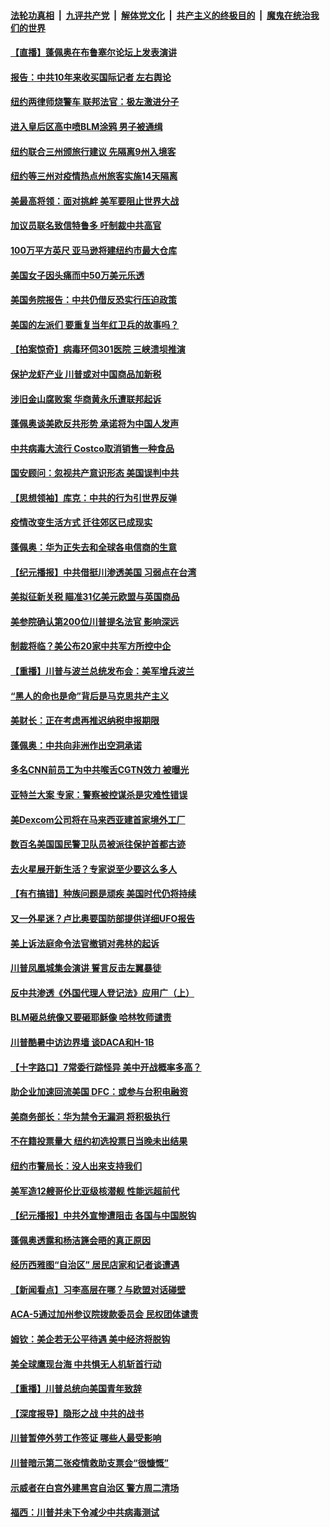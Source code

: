 ####  [法轮功真相](../../../../basic/blob/master/README.md?t=06252331) &nbsp;|&nbsp; [九评共产党](../../../../9ping.md/blob/master/README.md?t=06252331) &nbsp;|&nbsp; [解体党文化](../../../../jtdwh.md/blob/master/README.md?t=06252331)  &nbsp;|&nbsp; [共产主义的终极目的](../../../../gczydzjmd.md/blob/master/README.md?t=06252331) &nbsp;|&nbsp; [魔鬼在统治我们的世界](../../../../mgztzwmdsj.md/blob/master/README.md?t=06252331) 

#### [【直播】蓬佩奥在布鲁塞尔论坛上发表演讲](../pages/nsc412/n12211937.md?t=06252331) 

#### [报告：中共10年来收买国际记者 左右舆论](../pages/nsc412/n12211954.md?t=06252331) 

#### [纽约两律师烧警车 联邦法官：极左激进分子](../pages/nsc412/n12210932.md?t=06252331) 

#### [进入皇后区高中喷BLM涂鸦   男子被通缉](../pages/nsc412/n12211965.md?t=06252331) 

#### [纽约联合三州颁旅行建议 先隔离9州入境客](../pages/nsc412/n12211935.md?t=06252331) 

#### [纽约等三州对疫情热点州旅客实施14天隔离](../pages/nsc412/n12211616.md?t=06252331) 

#### [美最高将领：面对挑衅 美军要阻止世界大战](../pages/nsc412/n12211458.md?t=06252331) 

#### [加议员联名致信特鲁多 吁制裁中共高官](../pages/nsc412/n12211291.md?t=06252331) 

#### [100万平方英尺 亚马逊将建纽约市最大仓库](../pages/nsc412/n12210907.md?t=06252331) 

#### [美国女子因头痛而中50万美元乐透](../pages/nsc412/n12211037.md?t=06252331) 

#### [美国务院报告：中共仍借反恐实行压迫政策](../pages/nsc412/n12211187.md?t=06252331) 

#### [美国的左派们    要重复当年红卫兵的故事吗？](../pages/nsc412/n12211169.md?t=06252331) 

#### [【拍案惊奇】病毒环伺301医院 三峡溃坝推演](../pages/nsc412/n12211003.md?t=06252331) 

#### [保护龙虾产业 川普或对中国商品加新税](../pages/nsc412/n12210962.md?t=06252331) 

#### [涉旧金山腐败案 华商黄永乐遭联邦起诉](../pages/nsc412/n12211089.md?t=06252331) 

#### [蓬佩奥谈美欧反共形势 承诺将为中国人发声](../pages/nsc412/n12210798.md?t=06252331) 

#### [中共病毒大流行 Costco取消销售一种食品](../pages/nsc412/n12210450.md?t=06252331) 

#### [国安顾问：忽视共产意识形态 美国误判中共](../pages/nsc412/n12210262.md?t=06252331) 

#### [【思想领袖】库克：中共的行为引世界反弹](../pages/nsc412/n11936121.md?t=06252331) 

#### [疫情改变生活方式 迁往郊区已成现实](../pages/nsc412/n12210657.md?t=06252331) 

#### [蓬佩奥：华为正失去和全球各电信商的生意](../pages/nsc412/n12210172.md?t=06252331) 

#### [【纪元播报】中共借挺川渗透美国 习弱点在台湾](../pages/nsc412/n12210520.md?t=06252331) 

#### [美拟征新关税 瞄准31亿美元欧盟与英国商品](../pages/nsc412/n12210432.md?t=06252331) 

#### [美参院确认第200位川普提名法官 影响深远](../pages/nsc412/n12210566.md?t=06252331) 

#### [制裁将临？美公布20家中共军方所控中企](../pages/nsc412/n12210247.md?t=06252331) 

#### [【重播】川普与波兰总统发布会：美军增兵波兰](../pages/nsc412/n12209733.md?t=06252331) 

#### [“黑人的命也是命”背后是马克思共产主义](../pages/nsc412/n12210133.md?t=06252331) 

#### [美财长：正在考虑再推迟纳税申报期限](../pages/nsc412/n12210110.md?t=06252331) 

#### [蓬佩奥：中共向非洲作出空洞承诺](../pages/nsc412/n12210177.md?t=06252331) 

#### [多名CNN前员工为中共喉舌CGTN效力 被曝光](../pages/nsc412/n12209805.md?t=06252331) 

#### [亚特兰大案 专家：警察被控谋杀是灾难性错误](../pages/nsc412/n12210013.md?t=06252331) 

#### [美Dexcom公司将在马来西亚建首家境外工厂](../pages/nsc412/n12209271.md?t=06252331) 

#### [数百名美国国民警卫队员被派往保护首都古迹](../pages/nsc412/n12209984.md?t=06252331) 

#### [去火星展开新生活？专家说至少要这么多人](../pages/nsc412/n12209908.md?t=06252331) 

#### [【有冇搞错】种族问题是顽疾 美国时代仍将持续](../pages/nsc412/n12209616.md?t=06252331) 

#### [又一外星迷？卢比奥要国防部提供详细UFO报告](../pages/nsc412/n12209748.md?t=06252331) 

#### [美上诉法庭命令法官撤销对弗林的起诉](../pages/nsc412/n12209815.md?t=06252331) 

#### [川普凤凰城集会演讲 誓言反击左翼暴徒](../pages/nsc412/n12209582.md?t=06252331) 

#### [反中共渗透《外国代理人登记法》应用广（上）](../pages/nsc412/n12208404.md?t=06252331) 

#### [BLM砸总统像又要砸耶稣像 哈林牧师谴责](../pages/nsc412/n12208413.md?t=06252331) 

#### [川普酷暑中访边界墙 谈DACA和H-1B](../pages/nsc412/n12209551.md?t=06252331) 

#### [【十字路口】7常委行踪怪异 美中开战概率多高？](../pages/nsc412/n12208020.md?t=06252331) 

#### [助企业加速回流美国 DFC：或参与台积电融资](../pages/nsc412/n12209064.md?t=06252331) 

#### [美商务部长：华为禁令无漏洞 将积极执行](../pages/nsc412/n12208757.md?t=06252331) 

#### [不在籍投票量大  纽约初选投票日当晚未出结果](../pages/nsc412/n12208496.md?t=06252331) 

#### [纽约市警局长：没人出来支持我们](../pages/nsc412/n12208418.md?t=06252331) 

#### [美军造12艘哥伦比亚级核潜舰 性能远超前代](../pages/nsc412/n12208324.md?t=06252331) 

#### [【纪元播报】中共外宣惨遭阻击 各国与中国脱钩](../pages/nsc412/n12207943.md?t=06252331) 

#### [蓬佩奥透露和杨洁篪会晤的真正原因](../pages/nsc412/n12208086.md?t=06252331) 

#### [经历西雅图“自治区” 居民店家和记者谈遭遇](../pages/nsc412/n12208062.md?t=06252331) 

#### [【新闻看点】习李高层在哪？与欧盟对话碰壁](../pages/nsc412/n12207971.md?t=06252331) 

#### [ACA-5通过加州参议院拨款委员会 民权团体谴责](../pages/nsc412/n12207987.md?t=06252331) 

#### [姆钦：美企若无公平待遇 美中经济将脱钩](../pages/nsc412/n12207735.md?t=06252331) 

#### [美全球鹰现台海 中共惧无人机斩首行动](../pages/nsc412/n12207763.md?t=06252331) 

#### [【重播】川普总统向美国青年致辞](../pages/nsc412/n12207619.md?t=06252331) 

#### [【深度报导】隐形之战 中共的战书](../pages/nsc412/n12200980.md?t=06252331) 

#### [川普暂停外劳工作签证 哪些人最受影响](../pages/nsc412/n12207785.md?t=06252331) 

#### [川普暗示第二张疫情救助支票会“很慷慨”](../pages/nsc412/n12207767.md?t=06252331) 

#### [示威者在白宫外建黑宫自治区 警方周二清场](../pages/nsc412/n12207719.md?t=06252331) 

#### [福西：川普并未下令减少中共病毒测试](../pages/nsc412/n12207515.md?t=06252331) 

